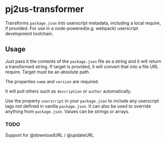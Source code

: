 # pj2us-transformer

Transforms `package.json` into userscript metadata, including a local require, if provided. For use in a node-powered(e.g. webpack) userscript development toolchain.


## Usage
Just pass it the contents of the `package.json` file as a string and it will return a transformed string. If target is provided, it will convert that into a file URL require. Target must be an absolute path.

The properties `name` and `version` are required.

It will pull others such as `description` or `author` automatically.

Use the property `userscript` in your `package.json` to include any userscript tags not defined in vanilla `package.json`. It can also be used to override anything from `package.json`.
Values can be strings or arrays.


### TODO
Support for @downloadURL / @updateURL

